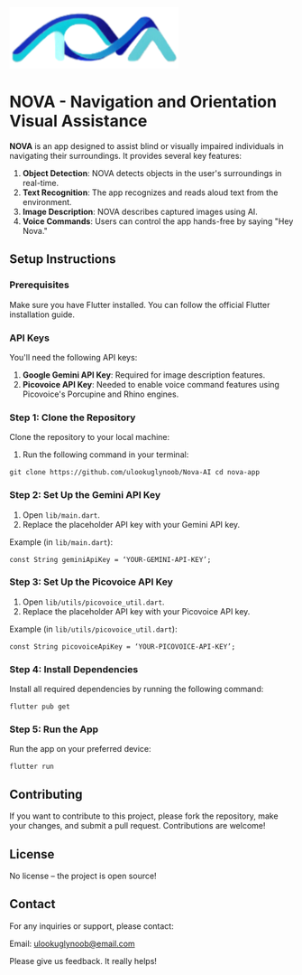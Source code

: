 <img src="./assets/images/applogo.png" alt="Nova" width="300">

# NOVA - Navigation and Orientation Visual Assistance

**NOVA** is an app designed to assist blind or visually impaired individuals in navigating their surroundings. It provides several key features:

1. **Object Detection**: NOVA detects objects in the user's surroundings in real-time.
2. **Text Recognition**: The app recognizes and reads aloud text from the environment.
3. **Image Description**: NOVA describes captured images using AI.
4. **Voice Commands**: Users can control the app hands-free by saying "Hey Nova."

## Setup Instructions

### Prerequisites

Make sure you have Flutter installed. You can follow the official Flutter installation guide.

### API Keys

You'll need the following API keys:

1. **Google Gemini API Key**: Required for image description features.
2. **Picovoice API Key**: Needed to enable voice command features using Picovoice's Porcupine and Rhino engines.

### Step 1: Clone the Repository

Clone the repository to your local machine:

1. Run the following command in your terminal:

```
git clone https://github.com/ulookuglynoob/Nova-AI cd nova-app
```

### Step 2: Set Up the Gemini API Key

1. Open `lib/main.dart`.
2. Replace the placeholder API key with your Gemini API key.

Example (in `lib/main.dart`):

```
const String geminiApiKey = ‘YOUR-GEMINI-API-KEY’;
```

### Step 3: Set Up the Picovoice API Key

1. Open `lib/utils/picovoice_util.dart`.
2. Replace the placeholder API key with your Picovoice API key.

Example (in `lib/utils/picovoice_util.dart`):

```
const String picovoiceApiKey = ‘YOUR-PICOVOICE-API-KEY’;
```

### Step 4: Install Dependencies

Install all required dependencies by running the following command:

```
flutter pub get
```

### Step 5: Run the App

Run the app on your preferred device:

```
flutter run
```

## Contributing

If you want to contribute to this project, please fork the repository, make your changes, and submit a pull request. Contributions are welcome!

## License

No license – the project is open source!

## Contact

For any inquiries or support, please contact:

Email: ulookuglynoob@email.com

Please give us feedback. It really helps!

